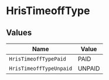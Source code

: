 # HrisTimeoffType


## Values

| Name                    | Value                   |
| ----------------------- | ----------------------- |
| `HrisTimeoffTypePaid`   | PAID                    |
| `HrisTimeoffTypeUnpaid` | UNPAID                  |